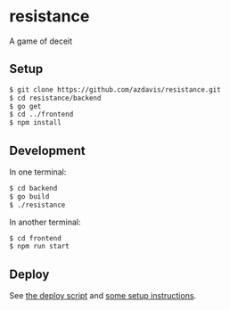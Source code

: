 # resistance

A game of deceit

## Setup

```sh
$ git clone https://github.com/azdavis/resistance.git
$ cd resistance/backend
$ go get
$ cd ../frontend
$ npm install
```

## Development

In one terminal:

```sh
$ cd backend
$ go build
$ ./resistance
```

In another terminal:

```sh
$ cd frontend
$ npm run start
```

## Deploy

See [the deploy script][1] and [some setup instructions][2].

[1]: https://github.com/azdavis/azdavis.xyz/blob/master/deploy.sh
[2]: ./deploy-setup.md
